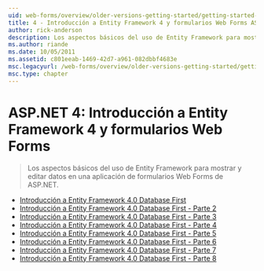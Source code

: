 ```yaml
---
uid: web-forms/overview/older-versions-getting-started/getting-started-with-ef/index
title: 4 - Introducción a Entity Framework 4 y formularios Web Forms ASP.NET | Microsoft Docs
author: rick-anderson
description: Los aspectos básicos del uso de Entity Framework para mostrar y editar datos en una aplicación de formularios Web Forms de ASP.NET.
ms.author: riande
ms.date: 10/05/2011
ms.assetid: c801eeab-1469-42d7-a961-082dbbf4683e
msc.legacyurl: /web-forms/overview/older-versions-getting-started/getting-started-with-ef
msc.type: chapter
---
```

<a name="aspnet-4---getting-started-with-entity-framework-4-and-web-forms"></a>ASP.NET 4: Introducción a Entity Framework 4 y formularios Web Forms
====================
> Los aspectos básicos del uso de Entity Framework para mostrar y editar datos en una aplicación de formularios Web Forms de ASP.NET.


- [Introducción a Entity Framework 4.0 Database First](the-entity-framework-and-aspnet-getting-started-part-1.md)
- [Introducción a Entity Framework 4.0 Database First - Parte 2](the-entity-framework-and-aspnet-getting-started-part-2.md)
- [Introducción a Entity Framework 4.0 Database First - Parte 3](the-entity-framework-and-aspnet-getting-started-part-3.md)
- [Introducción a Entity Framework 4.0 Database First - Parte 4](the-entity-framework-and-aspnet-getting-started-part-4.md)
- [Introducción a Entity Framework 4.0 Database First - Parte 5](the-entity-framework-and-aspnet-getting-started-part-5.md)
- [Introducción a Entity Framework 4.0 Database First - Parte 6](the-entity-framework-and-aspnet-getting-started-part-6.md)
- [Introducción a Entity Framework 4.0 Database First - Parte 7](the-entity-framework-and-aspnet-getting-started-part-7.md)
- [Introducción a Entity Framework 4.0 Database First - Parte 8](the-entity-framework-and-aspnet-getting-started-part-8.md)
